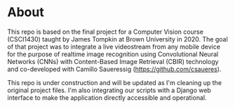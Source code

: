 # About
This repo is based on the final project for a Computer Vision course (CSCI1430) taught by James Tompkin at Brown University in 2020. The goal of that project was to integrate a live videostream from any mobile device for the purpose of realtime image recognition using Convolutional Neural Networks (CNNs) with Content-Based Image Retrieval (CBIR) technology and co-developed with Camillo Saueressig (https://github.com/csaueres).

This repo is under construction and will be updated as I'm cleaning up the original project files. I'm also integrating our scripts with a Django web interface to make the application directly accessible and operational.